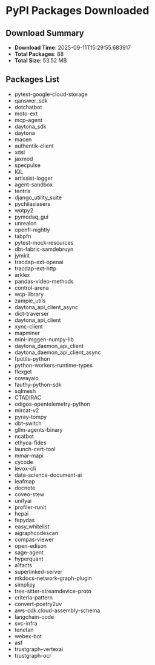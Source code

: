# PyPI Packages Downloaded

## Download Summary
- **Download Time**: 2025-09-11T15:29:55.683917
- **Total Packages**: 88
- **Total Size**: 53.52 MB

## Packages List
- pytest-google-cloud-storage
- qanswer_sdk
- dotchatbot
- moto-ext
- mcp-agent
- daytona_sdk
- daytona
- macen
- authentik-client
- xdsl
- jaxmod
- specpulse
- IQL
- artissist-logger
- agent-sandbox
- tentris
- django_utility_suite
- pychilaslasers
- wotpy2
- pymodaq_gui
- unrealon
- openfl-nightly
- tabpfn
- pytest-mock-resources
- dbt-fabric-samdebruyn
- jymkit
- tracdap-ext-openai
- tracdap-ext-http
- arklex
- pandas-video-methods
- control-arena
- wcp-library
- zampie_utils
- daytona_api_client_async
- dict-traverser
- daytona_api_client
- xync-client
- mapminer
- mini-imggen-numpy-lib
- daytona_daemon_api_client
- daytona_daemon_api_client_async
- fputils-python
- python-workers-runtime-types
- flexget
- cowayaio
- fauthy-python-sdk
- sqlmesh
- CTADIRAC
- odigos-opentelemetry-python
- mircat-v2
- pyray-tompy
- dbt-switch
- gllm-agents-binary
- ncatbot
- ethyca-fides
- launch-cert-tool
- mmar-mapi
- cycode
- levox-cli
- data-science-document-ai
- leafmap
- docnote
- coveo-stew
- unifyai
- profiler-runit
- hepai
- fepydas
- easy_whitelist
- aigraphcodescan
- compas-viewer
- open-edison
- sage-agent
- hyperquant
- a1facts
- superlinked-server
- mkdocs-network-graph-plugin
- simplipy
- tree-sitter-streamdevice-proto
- criteria-pattern
- convert-poetry2uv
- aws-cdk.cloud-assembly-schema
- langchain-code
- svc-infra
- tenetan
- webex-bot
- asf
- trustgraph-vertexai
- trustgraph-ocr
